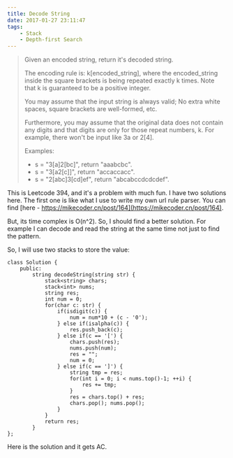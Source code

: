 ```yaml
---
title: Decode String
date: 2017-01-27 23:11:47
tags:
    - Stack
    - Depth-first Search
---
```


> Given an encoded string, return it's decoded string.
>
> The encoding rule is: k[encoded_string], where the encoded_string inside the square brackets is being repeated exactly k times. Note that k is guaranteed to be a positive integer.
>
> You may assume that the input string is always valid; No extra white spaces, square brackets are well-formed, etc.
>
> Furthermore, you may assume that the original data does not contain any digits and that digits are only for those repeat numbers, k. For example, there won't be input like 3a or 2[4].
>
> Examples:
>
> + s = "3[a]2[bc]", return "aaabcbc".
> + s = "3[a2[c]]", return "accaccacc".
> + s = "2[abc]3[cd]ef", return "abcabccdcdcdef".

<!--more-->

This is Leetcode 394, and it's a problem with much fun. I have two solutions here. The first one is like what I use to write my own url rule parser. You can find [here - https://mikecoder.cn/post/164](https://mikecoder.cn/post/164).

But, its time complex is O(n^2). So, I should find a better solution. For example I can decode and read the string at the same time not just to find the pattern.

So, I will use two stacks to store the value:

```
class Solution {
    public:
        string decodeString(string str) {
            stack<string> chars;
            stack<int> nums;
            string res;
            int num = 0;
            for(char c: str) {
                if(isdigit(c)) {
                    num = num*10 + (c - '0');
                } else if(isalpha(c)) {
                    res.push_back(c);
                } else if(c == '[') {
                    chars.push(res);
                    nums.push(num);
                    res = "";
                    num = 0;
                } else if(c == ']') {
                    string tmp = res;
                    for(int i = 0; i < nums.top()-1; ++i) {
                        res += tmp;
                    }
                    res = chars.top() + res;
                    chars.pop(); nums.pop();
                }
            }
            return res;
        }
};
```

Here is the solution and it gets AC.
